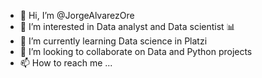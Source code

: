 - 👋 Hi, I’m @JorgeAlvarezOre
- 👀 I’m interested in Data analyst and Data scientist 📊
- 🌱 I’m currently learning Data science in Platzi
- 💞️ I’m looking to collaborate on Data and Python projects
- 📫 How to reach me ...

<!---
JorgeAlvarezOre/JorgeAlvarezOre is a ✨ special ✨ repository because its `README.md` (this file) appears on your GitHub profile.
You can click the Preview link to take a look at your changes.
--->
